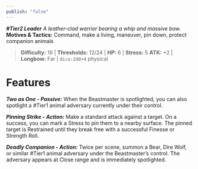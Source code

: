 ```yaml
---
publish: "false"
---
```

***#Tier2 Leader***
*A leather-clad warrior bearing a whip and massive bow.*
**Motives & Tactics:** Command, make a living, maneuver, pin down, protect companion animals

> **Difficulty:** 16 | **Thresholds:** 12/24 | **HP:** 6 | **Stress:** 5
> **ATK:** +2 | **Longbow:** Far | `dice:2d8+4` physical

# Features

***Two as One - Passive:*** When the Beastmaster is spotlighted, you can also spotlight a #Tier1 animal adversary currently under their control.

***Pinning Strike - Action:*** Make a standard attack against a target. On a success, you can mark a Stress to pin them to a nearby surface. The pinned target is Restrained until they break free with a successful Finesse or Strength Roll.

***Deadly Companion - Action:*** Twice per scene, summon a Bear, Dire Wolf, or similar #Tier1 animal adversary under the Beastmaster’s control. The adversary appears at Close range and is immediately spotlighted.

